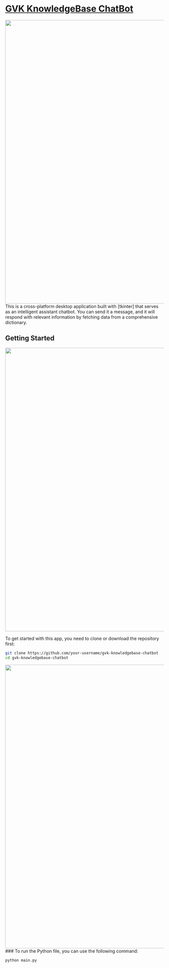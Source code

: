 # [GVK KnowledgeBase ChatBot ]()
<img src="https://user-images.githubusercontent.com/74038190/212284100-561aa473-3905-4a80-b561-0d28506553ee.gif" width="900">
This is a cross-platform desktop application built with [tkinter] that serves as an intelligent assistant chatbot. You can send it a message, and it will respond with relevant information by fetching data from a comprehensive dictionary.

## Getting Started
<img src="https://user-images.githubusercontent.com/74038190/212284100-561aa473-3905-4a80-b561-0d28506553ee.gif" width="900">

To get started with this app, you need to clone or download the repository first:

```bash
git clone https://github.com/your-username/gvk-knowledgebase-chatbot
cd gvk-knowledgebase-chatbot
```
<img src="https://user-images.githubusercontent.com/74038190/212284100-561aa473-3905-4a80-b561-0d28506553ee.gif" width="900">
### To run the Python file, you can use the following command:

```bash
python main.py
